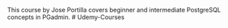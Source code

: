 This course by Jose Portilla covers beginner and intermediate PostgreSQL concepts in PGadmin. # Udemy-Courses
